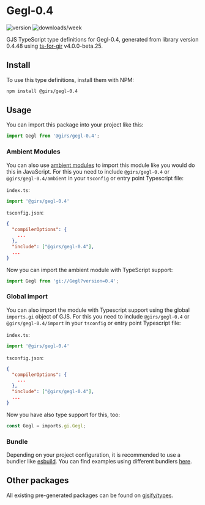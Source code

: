 
# Gegl-0.4

![version](https://img.shields.io/npm/v/@girs/gegl-0.4)
![downloads/week](https://img.shields.io/npm/dw/@girs/gegl-0.4)


GJS TypeScript type definitions for Gegl-0.4, generated from library version 0.4.48 using [ts-for-gir](https://github.com/gjsify/ts-for-gir) v4.0.0-beta.25.

## Install

To use this type definitions, install them with NPM:
```bash
npm install @girs/gegl-0.4
```

## Usage

You can import this package into your project like this:
```ts
import Gegl from '@girs/gegl-0.4';
```

### Ambient Modules

You can also use [ambient modules](https://github.com/gjsify/ts-for-gir/tree/main/packages/cli#ambient-modules) to import this module like you would do this in JavaScript.
For this you need to include `@girs/gegl-0.4` or `@girs/gegl-0.4/ambient` in your `tsconfig` or entry point Typescript file:

`index.ts`:
```ts
import '@girs/gegl-0.4'
```

`tsconfig.json`:
```json
{
  "compilerOptions": {
    ...
  },
  "include": ["@girs/gegl-0.4"],
  ...
}
```

Now you can import the ambient module with TypeScript support: 

```ts
import Gegl from 'gi://Gegl?version=0.4';
```

### Global import

You can also import the module with Typescript support using the global `imports.gi` object of GJS.
For this you need to include `@girs/gegl-0.4` or `@girs/gegl-0.4/import` in your `tsconfig` or entry point Typescript file:

`index.ts`:
```ts
import '@girs/gegl-0.4'
```

`tsconfig.json`:
```json
{
  "compilerOptions": {
    ...
  },
  "include": ["@girs/gegl-0.4"],
  ...
}
```

Now you have also type support for this, too:

```ts
const Gegl = imports.gi.Gegl;
```

### Bundle

Depending on your project configuration, it is recommended to use a bundler like [esbuild](https://esbuild.github.io/). You can find examples using different bundlers [here](https://github.com/gjsify/ts-for-gir/tree/main/examples).

## Other packages

All existing pre-generated packages can be found on [gjsify/types](https://github.com/gjsify/types).

